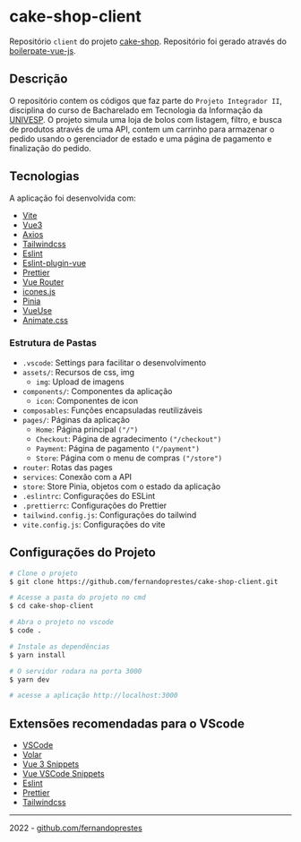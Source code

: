 # cake-shop-client

Repositório `client` do projeto [cake-shop](cake-shop-client.vercel.app/). Repositório foi gerado através do [boilerpate-vue-js](https://github.com/fernandoprestes/boilerplate-vue3-js).

## Descrição

O repositório contem os códigos que faz parte do `Projeto Integrador II`, disciplina do curso de Bacharelado em Tecnologia da Informação da [UNIVESP](https://univesp.br/). O projeto simula uma loja de bolos com listagem, filtro, e busca de produtos através de uma API, contem um carrinho para armazenar o pedido usando o gerenciador de estado e uma página de pagamento e finalização do pedido.

## Tecnologias

A aplicação foi desenvolvida com:

- [Vite](https://vitejs.dev/)
- [Vue3](https://vuejs.org/)
- [Axios](https://axios-http.com/ptbr/docs/intro)
- [Tailwindcss](https://tailwindcss.com/)
- [Eslint](https://eslint.org/)
- [Eslint-plugin-vue](https://eslint.vuejs.org/)
- [Prettier](https://prettier.io/)
- [Vue Router](https://router.vuejs.org/)
- [icones.js](https://icones.js.org/)
- [Pinia](https://pinia.vuejs.org/)
- [VueUse](https://vueuse.org/)
- [Animate.css](https://animate.style/)

### Estrutura de Pastas

- `.vscode`: Settings para facilitar o desenvolvimento
- `assets/`: Recursos de css, img
  - `img`: Upload de imagens
- `components/`: Componentes da aplicação
  - `icon`: Componentes de icon
- `composables`: Funções encapsuladas reutilizáveis
- `pages/`: Páginas da aplicação
  - `Home`: Página principal `("/")`
  - `Checkout`: Página de agradecimento `("/checkout")`
  - `Payment`: Página de pagamento `("/payment")`
  - `Store`: Página com o menu de compras `("/store")`
- `router`: Rotas das pages
- `services`: Conexão com a API
- `store`: Store Pinia, objetos com o estado da aplicação
- `.eslintrc`: Configurações do ESLint
- `.prettierrc`: Configurações do Prettier
- `tailwind.config.js`: Configurações do tailwind
- `vite.config.js`: Configurações do vite

## Configurações do Projeto

```bash
# Clone o projeto
$ git clone https://github.com/fernandoprestes/cake-shop-client.git

# Acesse a pasta do projeto no cmd
$ cd cake-shop-client

# Abra o projeto no vscode
$ code .

# Instale as dependências
$ yarn install

# O servidor rodara na porta 3000
$ yarn dev

# acesse a aplicação http://localhost:3000

```

## Extensões recomendadas para o VScode

- [VSCode](https://code.visualstudio.com/)
- [Volar](https://marketplace.visualstudio.com/items?itemName=Vue.volar)
- [Vue 3 Snippets](https://marketplace.visualstudio.com/items?itemName=hollowtree.vue-snippets)
- [Vue VSCode Snippets](https://marketplace.visualstudio.com/items?itemName=sdras.vue-vscode-snippets)
- [Eslint](https://marketplace.visualstudio.com/items?itemName=dbaeumer.vscode-eslint)
- [Prettier](https://marketplace.visualstudio.com/items?itemName=esbenp.prettier-vscode)
- [Tailwindcss](https://marketplace.visualstudio.com/items?itemName=bradlc.vscode-tailwindcss)

---

2022 - [github.com/fernandoprestes](https://github.com/fernandoprestes)
